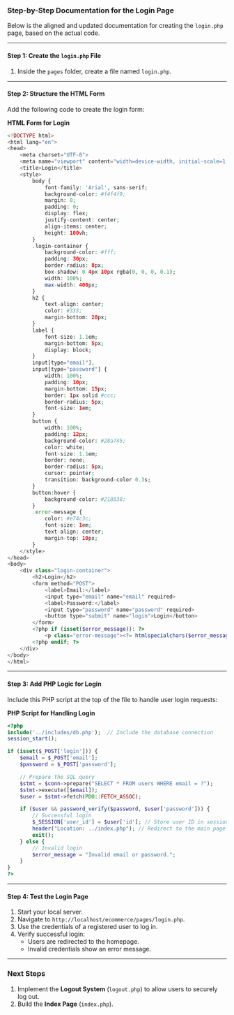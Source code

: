 ### Step-by-Step Documentation for the Login Page

Below is the aligned and updated documentation for creating the `login.php` page, based on the actual code.

---

#### Step 1: Create the `login.php` File
1. Inside the `pages` folder, create a file named `login.php`.

---

#### Step 2: Structure the HTML Form
Add the following code to create the login form:

**HTML Form for Login**
```php
<!DOCTYPE html>
<html lang="en">
<head>
    <meta charset="UTF-8">
    <meta name="viewport" content="width=device-width, initial-scale=1.0">
    <title>Login</title>
    <style>
        body {
            font-family: 'Arial', sans-serif;
            background-color: #f4f4f9;
            margin: 0;
            padding: 0;
            display: flex;
            justify-content: center;
            align-items: center;
            height: 100vh;
        }
        .login-container {
            background-color: #fff;
            padding: 30px;
            border-radius: 8px;
            box-shadow: 0 4px 10px rgba(0, 0, 0, 0.1);
            width: 100%;
            max-width: 400px;
        }
        h2 {
            text-align: center;
            color: #333;
            margin-bottom: 20px;
        }
        label {
            font-size: 1.1em;
            margin-bottom: 5px;
            display: block;
        }
        input[type="email"],
        input[type="password"] {
            width: 100%;
            padding: 10px;
            margin-bottom: 15px;
            border: 1px solid #ccc;
            border-radius: 5px;
            font-size: 1em;
        }
        button {
            width: 100%;
            padding: 12px;
            background-color: #28a745;
            color: white;
            font-size: 1.1em;
            border: none;
            border-radius: 5px;
            cursor: pointer;
            transition: background-color 0.3s;
        }
        button:hover {
            background-color: #218838;
        }
        .error-message {
            color: #e74c3c;
            font-size: 1em;
            text-align: center;
            margin-top: 10px;
        }
    </style>
</head>
<body>
    <div class="login-container">
        <h2>Login</h2>
        <form method="POST">
            <label>Email:</label>
            <input type="email" name="email" required>
            <label>Password:</label>
            <input type="password" name="password" required>
            <button type="submit" name="login">Login</button>
        </form>
        <?php if (isset($error_message)): ?>
            <p class="error-message"><?= htmlspecialchars($error_message); ?></p>
        <?php endif; ?>
    </div>
</body>
</html>
```

---

#### Step 3: Add PHP Logic for Login
Include this PHP script at the top of the file to handle user login requests:

**PHP Script for Handling Login**
```php
<?php
include('../includes/db.php');  // Include the database connection
session_start();

if (isset($_POST['login'])) {
    $email = $_POST['email'];
    $password = $_POST['password'];

    // Prepare the SQL query
    $stmt = $conn->prepare("SELECT * FROM users WHERE email = ?");
    $stmt->execute([$email]);
    $user = $stmt->fetch(PDO::FETCH_ASSOC);

    if ($user && password_verify($password, $user['password'])) {
        // Successful login
        $_SESSION['user_id'] = $user['id']; // Store user ID in session
        header("Location: ../index.php"); // Redirect to the main page
        exit();
    } else {
        // Invalid login
        $error_message = "Invalid email or password.";
    }
}
?>
```

---

#### Step 4: Test the Login Page
1. Start your local server.
2. Navigate to `http://localhost/ecommerce/pages/login.php`.
3. Use the credentials of a registered user to log in.
4. Verify successful login:
   - Users are redirected to the homepage.
   - Invalid credentials show an error message.

---

### Next Steps
1. Implement the **Logout System** (`logout.php`) to allow users to securely log out.
2. Build the **Index Page** (`index.php`).
